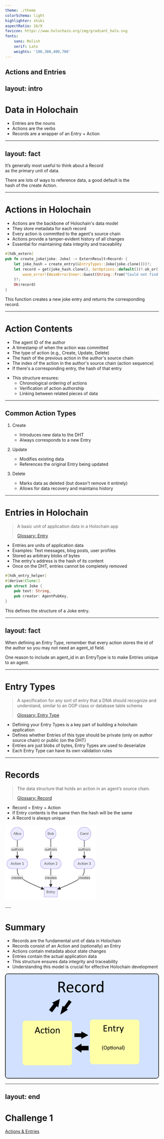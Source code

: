 ```yaml
---
theme: ./theme
colorSchema: light
highlighter: shiki
aspectRatio: 16/9
favicon: https://www.holochain.org/img/gradiant_halo.svg
fonts:
    sans: Mulish
    serif: Lato
    weights: '100,300,400,700'
---
```

Actions and Entries
---
layout: intro
---

# Data in Holochain

<v-clicks>

- Entries are the nouns
- Actions are the verbs
- Records are a wrapper of an Entry + Action

</v-clicks>

---
layout: fact
---

It’s generally most useful to think about a Record <br/>as the primary unit of data.


<v-click>
There are lots of ways to reference data, a good default is the <br/>hash of the create Action.
</v-click>

---


# Actions in Holochain

<v-clicks>

- Actions are the backbone of Holochain's data model
- They store metadata for each record
- Every action is committed to the agent's source chain
- Actions provide a tamper-evident history of all changes
- Essential for maintaining data integrity and traceability

</v-clicks>

```rust
#[hdk_extern]
pub fn create_joke(joke: Joke) -> ExternResult<Record> {
    let joke_hash = create_entry(&EntryTypes::Joke(joke.clone()))?;
    let record = get(joke_hash.clone(), GetOptions::default())?.ok_or(
        wasm_error!(WasmErrorInner::Guest(String::from("Could not find the newly created Joke")))
    )?;
    Ok(record)
}
```

This function creates a new joke entry and returns the corresponding record.

---

# Action Contents

<v-clicks>

- The agent ID of the author
- A timestamp of when the action was committed
- The type of action (e.g., Create, Update, Delete)
- The hash of the previous action in the author's source chain
- The index of the action in the author's source chain (action sequence)
- If there's a corresponding entry, the hash of that entry

</v-clicks>

<v-clicks>

- This structure ensures:
  - Chronological ordering of actions
  - Verification of action authorship
  - Linking between related pieces of data

</v-clicks>

---

## Common Action Types

<v-clicks>

1. Create
   - Introduces new data to the DHT
   - Always corresponds to a new Entry

2. Update
   - Modifies existing data
   - References the original Entry being updated

3. Delete
   - Marks data as deleted (but doesn't remove it entirely)
   - Allows for data recovery and maintains history

</v-clicks>

---

# Entries in Holochain

> A basic unit of application data in a Holochain app
> 
> [Glossary: Entry](https://developer.holochain.org/resources/glossary/#entry)

<v-clicks>

- Entries are units of application data
- Examples: Text messages, blog posts, user profiles
- Stored as arbitrary blobs of bytes
- The entry's address is the hash of its content
- Once on the DHT, entries cannot be completely removed

</v-clicks>

```rust
#[hdk_entry_helper]
#[derive(Clone)]
pub struct Joke {
    pub text: String,
    pub creator: AgentPubKey,
}
```

This defines the structure of a Joke entry.

---
layout: fact
---

When defining an Entry Type, remember that every action stores the id of the author so you may not need an agent_id field.

<v-click>
One reason to include an agent_id in an EntryType is to make Entries unique to an agent.
</v-click>

---

# Entry Types

> A specification for any sort of entry that a DNA should recognize and understand, similar to an OOP class or database table schema
> 
> [Glossary: Entry Type](https://developer.holochain.org/resources/glossary/#entry-type)
<v-clicks>

- Defining your Entry Types is a key part of building a holochain application
- Defines whether Entries of this type should be private (only on author source chain) or public (on the DHT)
- Entries are just blobs of bytes, Entry Types are used to deserialize
- Each Entry Type can have its own validation rules

</v-clicks>

---

# Records

> The data structure that holds an action in an agent’s source chain.
> 
> [Glossary: Record](https://developer.holochain.org/resources/glossary/#record)

<v-clicks>

- Record = Entry + Action
- If Entry contents is the same then the hash will be the same
- A Record is always unique

</v-clicks>
<v-clicks>

<img src='./assets/actions-and-entries.png' width="300"></img>

</v-clicks>
---

# Summary

<div class="flex">

<div class="w-1/2">

<v-clicks>

- Records are the fundamental unit of data in Holochain
- Records consist of an Action and (optionally) an Entry
- Actions contain metadata about state changes
- Entries contain the actual application data
- This structure ensures data integrity and traceability
- Understanding this model is crucial for effective Holochain development

</v-clicks>

</div>

<div class="w-[40%] ml-auto">

<v-click>

<img src="./assets/records.png"></img>

</v-click>

</div>

</div>


---
layout: end
---

# Challenge 1
[Actions & Entries](https://github.com/CodeWithJV/holochain-challenge-1)


